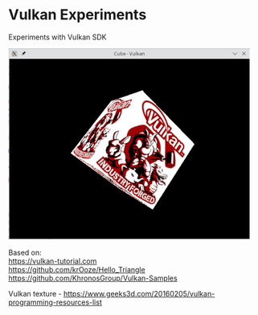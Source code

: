 # Vulkan Experiments  
Experiments with Vulkan SDK  

![Screenshot](Screenshot.png)  

Based on:  
https://vulkan-tutorial.com  
https://github.com/krOoze/Hello_Triangle  
https://github.com/KhronosGroup/Vulkan-Samples  

Vulkan texture - https://www.geeks3d.com/20160205/vulkan-programming-resources-list